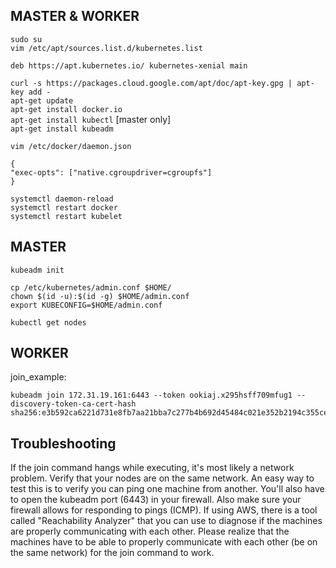 ## MASTER & WORKER
`sudo su`  
`vim /etc/apt/sources.list.d/kubernetes.list`

    deb https://apt.kubernetes.io/ kubernetes-xenial main

`curl -s https://packages.cloud.google.com/apt/doc/apt-key.gpg | apt-key add -`  
`apt-get update`  
`apt-get install docker.io`   
`apt-get install kubectl` [master only]  
`apt-get install kubeadm`  

`vim /etc/docker/daemon.json`

    { 
    "exec-opts": ["native.cgroupdriver=cgroupfs"]
    }

`systemctl daemon-reload`  
`systemctl restart docker`  
`systemctl restart kubelet`


## MASTER  
`kubeadm init`  

`cp /etc/kubernetes/admin.conf $HOME/`  
`chown $(id -u):$(id -g) $HOME/admin.conf`  
`export KUBECONFIG=$HOME/admin.conf`  

`kubectl get nodes`


## WORKER
join_example:

    kubeadm join 172.31.19.161:6443 --token ookiaj.x295hsff709mfug1 --discovery-token-ca-cert-hash sha256:e3b592ca6221d731e8fb7aa21bba7c277b4b692d45484c021e352b2194c355ce


## Troubleshooting
If the join command hangs while executing, it's most likely a network problem. Verify that your nodes are on the same network. An easy way to test this is to verify you can ping one machine from another. You'll also have to open the kubeadm port (6443) in your firewall. Also make sure your firewall allows for responding to pings (ICMP). If using AWS, there is a tool called "Reachability Analyzer" that you can use to diagnose if the machines are properly communicating with each other. Please realize that the machines have to be able to properly communicate with each other (be on the same network) for the join command to work.
